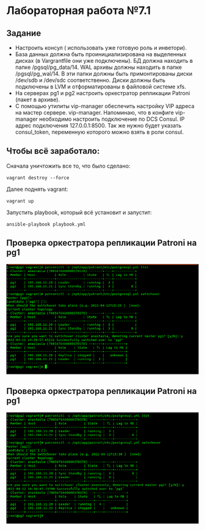 # Лабораторная работа №7.1

## Задание

 + Настроить консул ( использовать уже готовую роль и инветори).
 + База данных должна быть проинициализирована на выделенных дисках (в Vargrantfile они уже подключены). БД должна находить в папке /pgsql/pg_data/14. WAL архивы должны находить в папке /pgsql/pg_wal/14. В эти папки должны быть примонтированы диски /dev/sdb и /dev/sdc соответственно. Диски должны быть подключены в LVM и отформатированы в файловой системе xfs.
 + На серверах pg1 и pg2 настроить оркестратор репликации Patroni (пакет в архиве).
 + С помощью утилиты vip-manager обеспечить настройку VIP адреса на мастер сервере. vip-manager. Напоминаю, что в конфиге vip-manager необходимо настроить подключение по DCS Consul. IP адрес подключения 127.0.0.1:8500. Так же нужно будет указать consul_token, переменную которого можно взять в роли consul.

## Чтобы всё заработало:

Сначала уничтожить все то, что было сделано:

````
vagrant destroy --force
````

Далее поднять vagrant:
````
vagrant up
````

Запустить playbook, который всё установит и запустит:

````
ansible-playbook playbook.yml
````

## Проверка оркестратора репликации Patroni на pg1
![работает](https://github.com/naaastyazharkova/Operating-System/blob/lab-07/lab07/pictures/%D0%BB%D0%B17.1_pg1.png)

## Проверка оркестратора репликации Patroni на pg1
![работает](https://github.com/naaastyazharkova/Operating-System/blob/lab-07/lab07/pictures/%D0%BB%D0%B17.1_pg2.png)
